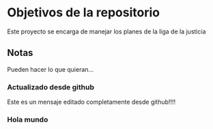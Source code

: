 # Objetivos de la repositorio

Este proyecto se encarga de manejar los planes de la liga de la justicia


## Notas
Pueden hacer lo que quieran...

### Actualizado desde github
Este es un mensaje editado completamente desde github!!!!

### Hola mundo
